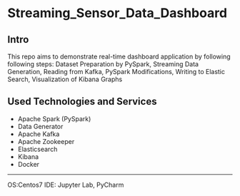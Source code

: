 # Streaming_Sensor_Data_Dashboard
## Intro
This repo aims to demonstrate real-time dashboard application by following following steps:
Dataset Preparation by PySpark, Streaming Data Generation, Reading from Kafka, PySpark Modifications, Writing to Elastic Search, Visualization of Kibana Graphs
## Used Technologies and Services
- Apache Spark (PySpark)
- Data Generator
- Apache Kafka
- Apache Zookeeper
- Elasticsearch
- Kibana
- Docker
-----------
OS:Centos7
IDE: Jupyter Lab, PyCharm
